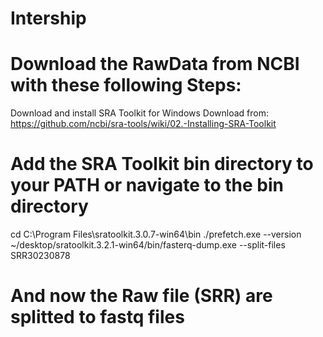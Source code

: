 # Intership
# Download the RawData from NCBI with these following Steps:
Download and install SRA Toolkit for Windows
Download from: https://github.com/ncbi/sra-tools/wiki/02.-Installing-SRA-Toolkit

# Add the SRA Toolkit bin directory to your PATH or navigate to the bin directory
cd C:\Program Files\sratoolkit.3.0.7-win64\bin 
./prefetch.exe --version
 ~/desktop/sratoolkit.3.2.1-win64/bin/fasterq-dump.exe --split-files SRR30230878
# And now the Raw file (SRR) are splitted to fastq files

